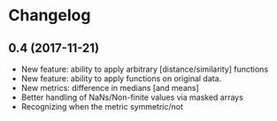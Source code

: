 # Changelog

## 0.4 (2017-11-21)

- New feature: ability to apply arbitrary [distance/similarity] functions
- New feature: ability to apply functions on original data.
- New metrics: difference in medians [and means]
- Better handling of NaNs/Non-finite values via masked arrays
- Recognizing when the metric symmetric/not
